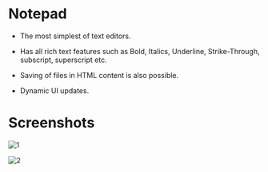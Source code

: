 # Notepad
* The most simplest of text editors.

* Has all rich text features such as Bold, Italics, Underline, Strike-Through, subscript, superscript etc.

* Saving of files in HTML content is also possible.

* Dynamic UI updates.

# Screenshots

![1](https://i.imgur.com/tYuURQx.jpg)

![2](https://i.imgur.com/TBmOPFs.jpg)


